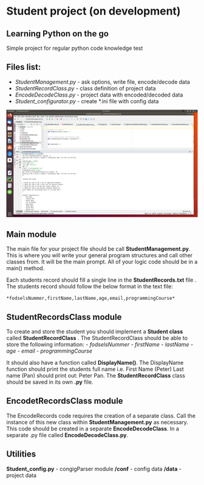 #  Student project      (on development)

## Learning Python on the go
Simple project for regular python code knowledge test

## Files list:

- *StudentManagement.py* - ask options, write file, encode/decode data
- *StudentRecordClass.py* - class definition of project data
- *EncodeDecodeClass.py* - project data with encoded/decoded data
- *Student_configurator.py* - create *.ini file with config data

![Student_image.png](Student_image.png)

## Main module

The main file for your project file should be call
**StudentManagement.py**.  
This is where you will write your general program structures and call
other classes from. It will be the main prompt. All of your logic code
should be in a main() method.

Each students record should fill a single line in the
**StudentRecords.txt** file . The students record should follow the
below format in the text file:

    *fodselsNummer,firstName,lastName,age,email,programmingCourse*


## StudentRecordsClass module

To create and store the student you should implement a **Student class**
called **StudentRecordClass** . The StudentRecordClass should be able to
store the following information: *- fodselsNummer* *- firstName* *-
lastName* *- age* *- email* *- programmingCourse*

It should also have a function called **DisplayName()**. The DisplayName
function should print the students full name i.e. First Name (Peter)
Last name (Pan) should print out: Peter Pan. The **StudentRecordClass**
class should be saved in its own **.py** file.

## EncodetRecordsClass module

The EncodeRecords code requires the creation of a separate class. Call
the instance of this new class within **StudentManagement.py** as
necessary. This code should be created in a separate
**EncodeDecodeClass**. In a separate .py file called
**EncodeDecodeClass.py**.

## Utilities

**Student_config.py**    - congigParser module
**/conf** - config data
**/data** - project data


